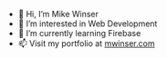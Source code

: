 - 👋 Hi, I’m Mike Winser
- 👀 I’m interested in Web Development
- 🌱 I’m currently learning Firebase
- 📫 Visit my portfolio at [mwinser.com](http://mwinser.com)

